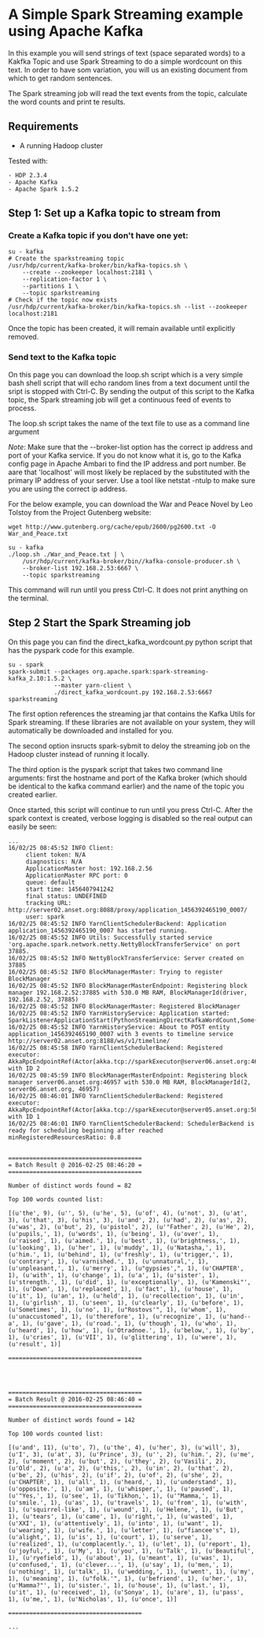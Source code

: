 # A Simple Spark Streaming example using Apache Kafka

In this example you will send strings of text (space separated words) to a Kakfka Topic and use Spark Streaming to do a simple wordcount on this text. In order to have som variation, you will us an existing document from which to get random sentences.

The Spark streaming job will read the text events from the topic, calculate the word counts and print te results.

## Requirements

* A running Hadoop cluster

Tested with:
```
- HDP 2.3.4 
- Apache Kafka
- Apache Spark 1.5.2
```

## Step 1: Set up a Kafka topic to stream from 

### Create a Kafka topic if you don't have one yet:

    su - kafka
    # Create the sparkstreaming topic
    /usr/hdp/current/kafka-broker/bin/kafka-topics.sh \
        --create --zookeeper localhost:2181 \
        --replication-factor 1 \ 
        --partitions 1 \ 
        --topic sparkstreaming
    # Check if the topic now exists
    /usr/hdp/current/kafka-broker/bin/kafka-topics.sh --list --zookeeper localhost:2181

Once the topic has been created, it will remain available until explicitly removed.

### Send text to the Kafka topic

On this page you can download the loop.sh script which is a very simple bash shell script that will echo random lines from a text document until the sript is stopped with Ctrl-C. By sending the output of this script to the Kafka topic, the Spark streaming job will get a continuous feed of events to process.

The loop.sh script takes the name of the text file to use as a command line argument

*Note*: Make sure that the --broker-list option has the correct ip address and port of your Kafka service. If you do not know what it is, go to the Kafka config page in Apache Ambari to find the IP address and port number. Be aare that 'localhost' will most likely be replaced by the substituted with the primary IP address of your server. Use a tool like netstat -ntulp to make sure you are using the correct ip address.

For the below example, you can download the War and Peace Novel by Leo Tolstoy from the Project Gutenberg website: 

    wget http://www.gutenberg.org/cache/epub/2600/pg2600.txt -O War_and_Peace.txt

    su - kafka
    ./loop.sh ./War_and_Peace.txt | \
        /usr/hdp/current/kafka-broker/bin//kafka-console-producer.sh \
        --broker-list 192.168.2.53:6667 \ 
        --topic sparkstreaming


This command will run until you press Ctrl-C. It does not print anything on the terminal.


## Step 2 Start the Spark Streaming job

On this page you can find the direct_kafka_wordcount.py python script that has the pyspark code for this example.

    su - spark
    spark-submit --packages org.apache.spark:spark-streaming-kafka_2.10:1.5.2 \
                 --master yarn-client \
                 ./direct_kafka_wordcount.py 192.168.2.53:6667 sparkstreaming

The first option references the streaming jar that contains the Kafka Utils for Spark streaming. If these libraries are not available on your system, they will automatically be downloaded and installed for you.

The second option insructs spark-sybmit to deloy the streaming job on the Hadoop cluster instead of running it locally.

The third option is the pyspark script that takes two command line arguments: first the hostname and port of the Kafka broker (which should be identical to the kafka command earlier) and the name of the topic you created earlier.

Once started, this script will continue to run until you press Ctrl-C. After the spark context is created, verbose logging is disabled so the real output can easily be seen:

```
...
16/02/25 08:45:52 INFO Client: 
	 client token: N/A
	 diagnostics: N/A
	 ApplicationMaster host: 192.168.2.56
	 ApplicationMaster RPC port: 0
	 queue: default
	 start time: 1456407941242
	 final status: UNDEFINED
	 tracking URL: http://server02.anset.org:8088/proxy/application_1456392465190_0007/
	 user: spark
16/02/25 08:45:52 INFO YarnClientSchedulerBackend: Application application_1456392465190_0007 has started running.
16/02/25 08:45:52 INFO Utils: Successfully started service 'org.apache.spark.network.netty.NettyBlockTransferService' on port 37885.
16/02/25 08:45:52 INFO NettyBlockTransferService: Server created on 37885
16/02/25 08:45:52 INFO BlockManagerMaster: Trying to register BlockManager
16/02/25 08:45:52 INFO BlockManagerMasterEndpoint: Registering block manager 192.168.2.52:37885 with 530.0 MB RAM, BlockManagerId(driver, 192.168.2.52, 37885)
16/02/25 08:45:52 INFO BlockManagerMaster: Registered BlockManager
16/02/25 08:45:52 INFO YarnHistoryService: Application started: SparkListenerApplicationStart(PythonStreamingDirectKafkaWordCount,Some(application_1456392465190_0007),1456407929435,spark,None,None)
16/02/25 08:45:52 INFO YarnHistoryService: About to POST entity application_1456392465190_0007 with 3 events to timeline service http://server02.anset.org:8188/ws/v1/timeline/
16/02/25 08:45:58 INFO YarnClientSchedulerBackend: Registered executor: AkkaRpcEndpointRef(Actor[akka.tcp://sparkExecutor@server06.anset.org:46283/user/Executor#1389738519]) with ID 2
16/02/25 08:45:59 INFO BlockManagerMasterEndpoint: Registering block manager server06.anset.org:46957 with 530.0 MB RAM, BlockManagerId(2, server06.anset.org, 46957)
16/02/25 08:46:01 INFO YarnClientSchedulerBackend: Registered executor: AkkaRpcEndpointRef(Actor[akka.tcp://sparkExecutor@server05.anset.org:58707/user/Executor#-1987030888]) with ID 1
16/02/25 08:46:01 INFO YarnClientSchedulerBackend: SchedulerBackend is ready for scheduling beginning after reached minRegisteredResourcesRatio: 0.8


======================================
= Batch Result @ 2016-02-25 08:46:20 =
======================================

Number of distinct words found = 82

Top 100 words counted list:

[(u'the', 9), (u'', 5), (u'he', 5), (u'of', 4), (u'not', 3), (u'at', 3), (u'that', 3), (u'his', 3), (u'and', 2), (u'had', 2), (u'as', 2), (u'was', 2), (u'but', 2), (u'pistol', 2), (u'"Father', 2), (u'He', 2), (u'pupils,', 1), (u'words', 1), (u'being', 1), (u'over', 1), (u'raised', 1), (u'aimed.', 1), (u'best', 1), (u'brightness,', 1), (u'looking', 1), (u'her', 1), (u'muddy', 1), (u'Natasha,', 1), (u'him.', 1), (u'behind', 1), (u'freshly', 1), (u'trigger,', 1), (u'contrary', 1), (u'varnished.', 1), (u'unnatural,', 1), (u'unpleasant,', 1), (u'merry', 1), (u"gypsies',", 1), (u'CHAPTER', 1), (u'with', 1), (u'change', 1), (u'a', 1), (u'sister', 1), (u'strength.', 1), (u'did', 1), (u'exceptionally', 1), (u'Kamenski"', 1), (u'Down', 1), (u'replaced', 1), (u'fact', 1), (u'house', 1), (u'it', 1), (u'an', 1), (u'held', 1), (u'recollection', 1), (u'in', 1), (u'girlish', 1), (u'seen', 1), (u'clearly', 1), (u'before', 1), (u'Sometimes', 1), (u'no', 1), (u"Rostovs'", 1), (u'whom', 1), (u'unaccustomed', 1), (u'therefore', 1), (u'recognize', 1), (u'hand--a', 1), (u'gave', 1), (u'road.', 1), (u'though', 1), (u'who', 1), (u'heard', 1), (u'how', 1), (u'Otradnoe.', 1), (u'below,', 1), (u'by', 1), (u'cries', 1), (u'VII', 1), (u'glittering', 1), (u'were', 1), (u'result', 1)]

======================================




======================================
= Batch Result @ 2016-02-25 08:46:40 =
======================================

Number of distinct words found = 142

Top 100 words counted list:

[(u'and', 11), (u'to', 7), (u'the', 4), (u'her', 3), (u'will', 3), (u'I', 3), (u'at', 3), (u'Prince', 3), (u'', 2), (u'him.', 2), (u'me', 2), (u'moment', 2), (u'but', 2), (u'they', 2), (u'Vasili', 2), (u'Old', 2), (u'a', 2), (u'this,', 2), (u'in', 2), (u'that', 2), (u'be', 2), (u'his', 2), (u'if', 2), (u'of', 2), (u'she', 2), (u'CHAPTER', 1), (u'all', 1), (u'heard,', 1), (u'understand', 1), (u'opposite.', 1), (u'am', 1), (u'whisper,', 1), (u'paused', 1), (u'"Yes,', 1), (u'see', 1), (u'Tikhon,', 1), (u'"Mamma,', 1), (u'smile.', 1), (u'as', 1), (u'travels', 1), (u'from', 1), (u'with', 1), (u'squirrel-like', 1), (u'wound', 1), (u'Helene,', 1), (u'But', 1), (u'tears', 1), (u'came', 1), (u'right,', 1), (u'wasted', 1), (u'XXI', 1), (u'attentively', 1), (u'into', 1), (u'want', 1), (u'wearing', 1), (u'wife.', 1), (u'letter', 1), (u"fiancee's", 1), (u'alight,', 1), (u'is', 1), (u'court', 1), (u'serve', 1), (u'realized', 1), (u'complacently.', 1), (u'let', 1), (u'report', 1), (u'joyful,', 1), (u'My', 1), (u'you', 1), (u'Talk', 1), (u'Beautiful', 1), (u'ryefield', 1), (u'about', 1), (u'meant', 1), (u'was', 1), (u'confused,', 1), (u'clever...', 1), (u'say', 1), (u'men,', 1), (u'nothing', 1), (u'talk', 1), (u'wedding,', 1), (u'went', 1), (u'my', 1), (u'meaning', 1), (u"folk.'", 1), (u'befriend', 1), (u'her.', 1), (u'Mamma?"', 1), (u'sister.', 1), (u'house', 1), (u'last.', 1), (u'it', 1), (u'received', 1), (u'Sonya', 1), (u'are', 1), (u'pass', 1), (u'me,', 1), (u'Nicholas', 1), (u'once', 1)]

======================================

...

```



